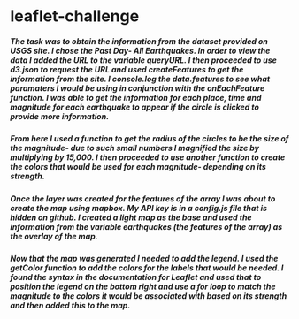 # leaflet-challenge
##### The task was to obtain the information from the dataset provided on USGS site. I chose the Past Day- All Earthquakes. In order to view the data I added the URL to the variable queryURL. I then proceeded to use d3.json to request the URL and used createFeatures to get the information from the site. I console.log the data.features to see what paramaters I would be using in conjunction with the onEachFeature function. I was able to get the information for each place, time and magnitude for each earthquake to appear if the circle is clicked to provide more information.

##### From here I used a function to get the radius of the circles to be the size of the magnitude- due to such small numbers I magnified the size by multiplying by 15,000. I then proceeded to use another function to create the colors that would be used for each magnitude- depending on its strength. 

##### Once the layer was created for the features of the array I was about to create the map using mapbox. My API key is in a config.js file that is hidden on github. I created a light map as the base and used the information from the variable earthquakes (the features of the array) as the overlay of the map.

##### Now that the map was generated I needed to add the legend. I used the getColor function to add the colors for the labels that would be needed. I found the syntax in the documentation for Leaflet and used that to position the legend on the bottom right and use a for loop to match the magnitude to the colors it would be associated with based on its strength and then added this to the map.